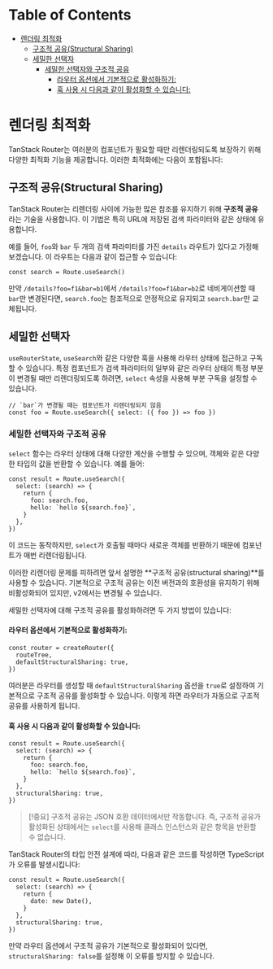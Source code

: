 # Table of Contents

- [렌더링 최적화](#렌더링-최적화)
  - [구조적 공유(Structural Sharing)](#구조적-공유structural-sharing)
  - [세밀한 선택자](#세밀한-선택자)
    - [세밀한 선택자와 구조적 공유](#세밀한-선택자와-구조적-공유)
      - [라우터 옵션에서 기본적으로 활성화하기:](#라우터-옵션에서-기본적으로-활성화하기)
      - [훅 사용 시 다음과 같이 활성화할 수 있습니다:](#훅-사용-시-다음과-같이-활성화할-수-있습니다)

# 렌더링 최적화

TanStack Router는 여러분의 컴포넌트가 필요할 때만 리렌더링되도록 보장하기 위해 다양한 최적화 기능을 제공합니다. 이러한 최적화에는 다음이 포함됩니다:


## 구조적 공유(Structural Sharing)

TanStack Router는 리렌더링 사이에 가능한 많은 참조를 유지하기 위해 **구조적 공유**라는 기술을 사용합니다. 이 기법은 특히 URL에 저장된 검색 파라미터와 같은 상태에 유용합니다.

예를 들어, `foo`와 `bar` 두 개의 검색 파라미터를 가진 `details` 라우트가 있다고 가정해 보겠습니다. 이 라우트는 다음과 같이 접근할 수 있습니다:

```tsx
const search = Route.useSearch()
```

만약 `/details?foo=f1&bar=b1`에서 `/details?foo=f1&bar=b2`로 네비게이션할 때 `bar`만 변경된다면, `search.foo`는 참조적으로 안정적으로 유지되고 `search.bar`만 교체됩니다.


## 세밀한 선택자

`useRouterState`, `useSearch`와 같은 다양한 훅을 사용해 라우터 상태에 접근하고 구독할 수 있습니다. 특정 컴포넌트가 검색 파라미터의 일부와 같은 라우터 상태의 특정 부분이 변경될 때만 리렌더링되도록 하려면, `select` 속성을 사용해 부분 구독을 설정할 수 있습니다.

```tsx
// `bar`가 변경될 때는 컴포넌트가 리렌더링되지 않음
const foo = Route.useSearch({ select: ({ foo }) => foo })
```


### 세밀한 선택자와 구조적 공유

`select` 함수는 라우터 상태에 대해 다양한 계산을 수행할 수 있으며, 객체와 같은 다양한 타입의 값을 반환할 수 있습니다. 예를 들어:

```tsx
const result = Route.useSearch({
  select: (search) => {
    return {
      foo: search.foo,
      hello: `hello ${search.foo}`,
    }
  },
})
```

이 코드는 동작하지만, `select`가 호출될 때마다 새로운 객체를 반환하기 때문에 컴포넌트가 매번 리렌더링됩니다.

이러한 리렌더링 문제를 피하려면 앞서 설명한 **구조적 공유(structural sharing)**를 사용할 수 있습니다. 기본적으로 구조적 공유는 이전 버전과의 호환성을 유지하기 위해 비활성화되어 있지만, v2에서는 변경될 수 있습니다.

세밀한 선택자에 대해 구조적 공유를 활성화하려면 두 가지 방법이 있습니다:


#### 라우터 옵션에서 기본적으로 활성화하기:

```tsx
const router = createRouter({
  routeTree,
  defaultStructuralSharing: true,
})
```

여러분은 라우터를 생성할 때 `defaultStructuralSharing` 옵션을 `true`로 설정하여 기본적으로 구조적 공유를 활성화할 수 있습니다. 이렇게 하면 라우터가 자동으로 구조적 공유를 사용하게 됩니다.


#### 훅 사용 시 다음과 같이 활성화할 수 있습니다:

```tsx
const result = Route.useSearch({
  select: (search) => {
    return {
      foo: search.foo,
      hello: `hello ${search.foo}`,
    }
  },
  structuralSharing: true,
})
```

> [!중요]
> 구조적 공유는 JSON 호환 데이터에서만 작동합니다. 즉, 구조적 공유가 활성화된 상태에서는 `select`를 사용해 클래스 인스턴스와 같은 항목을 반환할 수 없습니다.

TanStack Router의 타입 안전 설계에 따라, 다음과 같은 코드를 작성하면 TypeScript가 오류를 발생시킵니다:

```tsx
const result = Route.useSearch({
  select: (search) => {
    return {
      date: new Date(),
    }
  },
  structuralSharing: true,
})
```

만약 라우터 옵션에서 구조적 공유가 기본적으로 활성화되어 있다면, `structuralSharing: false`를 설정해 이 오류를 방지할 수 있습니다.


